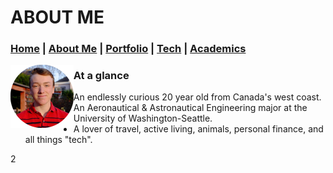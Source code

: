 # ABOUT ME

### [Home](https://lachlanstewart.github.io/homepage/ "Homepage")       |    [About Me](https://lachlanstewart.github.io/About-Me/ "Who am I?")       |    [Portfolio](https://lachlanstewart.github.io/Portfolio/ "Like a resume, but cooler!")       |    [Tech](https://lachlanstewart.github.io/Tech/ "A summary of my technical skills")     |    [Academics](https://lachlanstewart.github.io/Academics/ "All my classes and favourite coursework in one place")

<img alt="Profile Pic" align="left" width="20%" height="20%" src="images/profilepic2019-circle.png">


### At a glance
- An endlessly curious 20 year old from Canada's west coast.
- An Aeronautical & Astronautical Engineering major at the University of Washington-Seattle.
- A lover of travel, active living, animals, personal finance, and all things "tech".



2

